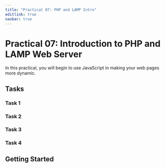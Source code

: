 ```yaml
---
title: "Practical 07: PHP and LAMP Intro"
editlink: true
navbar: true
---
```


# Practical 07: Introduction to PHP and LAMP Web Server

In this practical, you will begin to use JavaScript in making your web pages more dynamic.

## Tasks

### Task 1

### Task 2

### Task 3

### Task 4

## Getting Started
